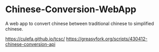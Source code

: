 # Chinese-Conversion-WebApp
A web app to convert chinese between traditional chinese to simplified chinese.

https://culefa.github.io/tcsc/
https://greasyfork.org/scripts/430412-chinese-conversion-api
